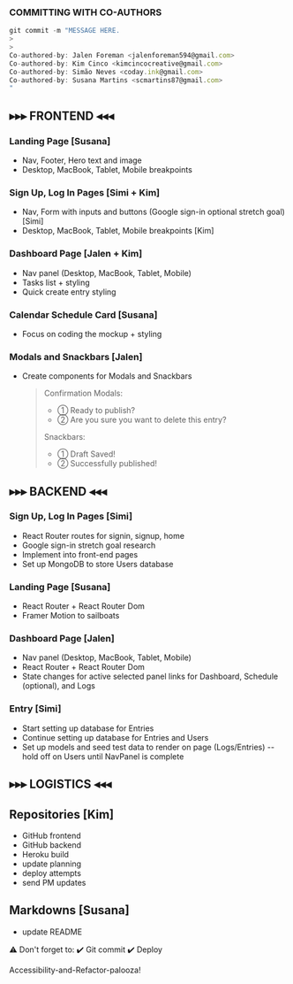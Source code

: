 ### COMMITTING WITH CO-AUTHORS

```js
git commit -m "MESSAGE HERE.
>
>
Co-authored-by: Jalen Foreman <jalenforeman594@gmail.com>
Co-authored-by: Kim Cinco <kimcincocreative@gmail.com>
Co-authored-by: Simão Neves <coday.ink@gmail.com>
Co-authored-by: Susana Martins <scmartins87@gmail.com>
"
```

## ▸▸▸ FRONTEND ◂◂◂

### Landing Page [Susana]

- Nav, Footer, Hero text and image
- Desktop, MacBook, Tablet, Mobile breakpoints

### Sign Up, Log In Pages [Simi + Kim]

- Nav, Form with inputs and buttons (Google sign-in optional stretch goal) [Simi]
- Desktop, MacBook, Tablet, Mobile breakpoints [Kim]

### Dashboard Page [Jalen + Kim]

- Nav panel (Desktop, MacBook, Tablet, Mobile)
- Tasks list + styling
- Quick create entry styling

### Calendar Schedule Card [Susana]

- Focus on coding the mockup + styling

### Modals and Snackbars [Jalen]

- Create components for Modals and Snackbars
  > Confirmation Modals:
  >
  > - ① Ready to publish?
  > - ② Are you sure you want to delete this entry?
  >
  > Snackbars:
  >
  > - ① Draft Saved!
  > - ② Successfully published!

## ▸▸▸ BACKEND ◂◂◂

### Sign Up, Log In Pages [Simi]

- React Router routes for signin, signup, home
- Google sign-in stretch goal research
- Implement into front-end pages
- Set up MongoDB to store Users database

### Landing Page [Susana]

- React Router + React Router Dom
- Framer Motion to sailboats

### Dashboard Page [Jalen]

- Nav panel (Desktop, MacBook, Tablet, Mobile)
- React Router + React Router Dom
- State changes for active selected panel links for Dashboard, Schedule (optional), and Logs

### Entry [Simi]

- Start setting up database for Entries
- Continue setting up database for Entries and Users
- Set up models and seed test data to render on page (Logs/Entries) -- hold off on Users until NavPanel is complete

## ▸▸▸ LOGISTICS ◂◂◂

## Repositories [Kim]

- GitHub frontend
- GitHub backend
- Heroku build
- update planning
- deploy attempts
- send PM updates

## Markdowns [Susana]

- update README

⚠️ Don't forget to: ✔️ Git commit ✔️ Deploy

Accessibility-and-Refactor-palooza!
